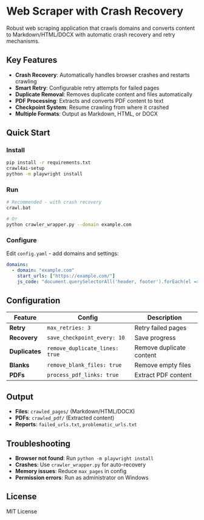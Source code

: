 # Web Scraper with Crash Recovery

Robust web scraping application that crawls domains and converts content to Markdown/HTML/DOCX with automatic crash recovery and retry mechanisms.

## Key Features

- **Crash Recovery**: Automatically handles browser crashes and restarts crawling
- **Smart Retry**: Configurable retry attempts for failed pages
- **Duplicate Removal**: Removes duplicate content and files automatically  
- **PDF Processing**: Extracts and converts PDF content to text
- **Checkpoint System**: Resume crawling from where it crashed
- **Multiple Formats**: Output as Markdown, HTML, or DOCX

## Quick Start

### Install
```bash
pip install -r requirements.txt
crawl4ai-setup
python -m playwright install
```

### Run
```bash
# Recommended - with crash recovery
crawl.bat

# Or
python crawler_wrapper.py --domain example.com
```

### Configure
Edit `config.yaml` - add domains and settings:
```yaml
domains:
  - domain: "example.com"
    start_urls: ["https://example.com/"]
    js_code: "document.querySelectorAll('header, footer').forEach(el => el.remove());"
```

## Configuration

| Feature | Config | Description |
|---------|--------|-------------|
| **Retry** | `max_retries: 3` | Retry failed pages |  
| **Recovery** | `save_checkpoint_every: 10` | Save progress |
| **Duplicates** | `remove_duplicate_lines: true` | Remove duplicate content |
| **Blanks** | `remove_blank_files: true` | Remove empty files |
| **PDFs** | `process_pdf_links: true` | Extract PDF content |

## Output

- **Files**: `crawled_pages/` (Markdown/HTML/DOCX)
- **PDFs**: `crawled_pdf/` (Extracted content)
- **Reports**: `failed_urls.txt`, `problematic_urls.txt`

## Troubleshooting

- **Browser not found**: Run `python -m playwright install`
- **Crashes**: Use `crawler_wrapper.py` for auto-recovery  
- **Memory issues**: Reduce `max_pages` in config
- **Permission errors**: Run as administrator on Windows

## License

MIT License
